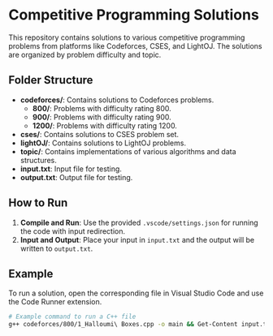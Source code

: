 # Competitive Programming Solutions

This repository contains solutions to various competitive programming problems from platforms like Codeforces, CSES, and LightOJ. The solutions are organized by problem difficulty and topic.

## Folder Structure

- **codeforces/**: Contains solutions to Codeforces problems.
  - **800/**: Problems with difficulty rating 800.
  - **900/**: Problems with difficulty rating 900.
  - **1200/**: Problems with difficulty rating 1200.
- **cses/**: Contains solutions to CSES problem set.
- **lightOJ/**: Contains solutions to LightOJ problems.
- **topic/**: Contains implementations of various algorithms and data structures.
- **input.txt**: Input file for testing.
- **output.txt**: Output file for testing.

## How to Run

1. **Compile and Run**: Use the provided `.vscode/settings.json` for running the code with input redirection.
2. **Input and Output**: Place your input in `input.txt` and the output will be written to `output.txt`.

## Example

To run a solution, open the corresponding file in Visual Studio Code and use the Code Runner extension.

```sh
# Example command to run a C++ file
g++ codeforces/800/1_Halloumi\ Boxes.cpp -o main && Get-Content input.txt | .\main > output.txt && del main.exe